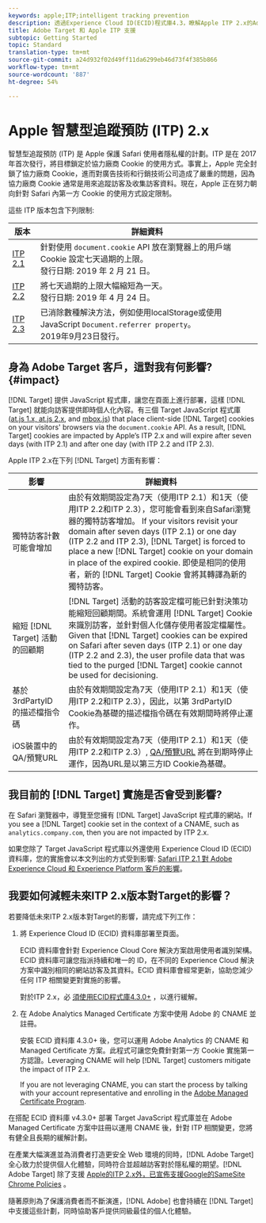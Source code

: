 ```yaml
---
keywords: apple;ITP;intelligent tracking prevention
description: 透過Experience Cloud ID(ECID)程式庫4.3，瞭解Apple ITP 2.x的Adobe Target支援。
title: Adobe Target 和 Apple ITP 支援
subtopic: Getting Started
topic: Standard
translation-type: tm+mt
source-git-commit: a24d932f02d49ff11da6299eb46d73f4f385b866
workflow-type: tm+mt
source-wordcount: '887'
ht-degree: 54%

---
```



# Apple 智慧型追蹤預防 (ITP) 2.x

智慧型追蹤預防 (ITP) 是 Apple 保護 Safari 使用者隱私權的計劃。ITP 是在 2017 年首次發行，將目標鎖定於協力廠商 Cookie 的使用方式。事實上，Apple 完全封鎖了協力廠商 Cookie，進而對廣告技術和行銷技術公司造成了嚴重的問題，因為協力廠商 Cookie 通常是用來追蹤訪客及收集訪客資料。現在，Apple 正在努力朝向針對 Safari 內第一方 Cookie 的使用方式設定限制。

這些 ITP 版本包含下列限制:

| 版本 | 詳細資料 |
| --- | --- |
| [ITP 2.1](https://webkit.org/blog/8613/intelligent-tracking-prevention-2-1/) | 針對使用 `document.cookie` API 放在瀏覽器上的用戶端 Cookie 設定七天過期的上限。<br>發行日期: 2019 年 2 月 21 日。 |
| [ITP 2.2](https://webkit.org/blog/8828/intelligent-tracking-prevention-2-2/) | 將七天過期的上限大幅縮短為一天。<br>發行日期: 2019 年 4 月 24 日。 |
| [ITP 2.3](https://webkit.org/blog/9521/intelligent-tracking-prevention-2-3/) | 已消除數種解決方法，例如使用localStorage或使用JavaScript `Document.referrer property`。<br>2019年9月23日發行。 |

## 身為 Adobe Target 客戶，這對我有何影響? {#impact}

[!DNL Target] 提供 JavaScript 程式庫，讓您在頁面上進行部署，這樣 [!DNL Target] 就能向訪客提供即時個人化內容。有三個 Target JavaScript 程式庫 ([at.js 1.x, at.js 2.x](/help/c-implementing-target/c-implementing-target-for-client-side-web/c-how-atjs-works/how-atjs-works.md), and [mbox.js](/help/c-implementing-target/c-implementing-target-for-client-side-web/t-mbox-download/mbox-download.md)) that place client-side [!DNL Target] cookies on your visitors&#39; browsers via the `document.cookie` API. As a result, [!DNL Target] cookies are impacted by Apple’s ITP 2.x and will expire after seven days (with ITP 2.1) and after one day (with ITP 2.2 and ITP 2.3).

Apple ITP 2.x在下列 [!DNL Target] 方面有影響：

| 影響 | 詳細資料 |
| --- | --- |
| 獨特訪客計數可能會增加 | 由於有效期間設定為7天（使用ITP 2.1）和1天（使用ITP 2.2和ITP 2.3），您可能會看到來自Safari瀏覽器的獨特訪客增加。 If your visitors revisit your domain after seven days (ITP 2.1) or one day (ITP 2.2 and ITP 2.3), [!DNL Target] is forced to place a new [!DNL Target] cookie on your domain in place of the expired cookie. 即使是相同的使用者，新的 [!DNL Target] Cookie 會將其轉譯為新的獨特訪客。 |
| 縮短 [!DNL Target] 活動的回顧期 | [!DNL Target] 活動的訪客設定檔可能已針對決策功能縮短回顧期間。系統會運用 [!DNL Target] Cookie 來識別訪客，並針對個人化儲存使用者設定檔屬性。Given that [!DNL Target] cookies can be expired on Safari after seven days (ITP 2.1) or one day (ITP 2.2 and 2.3), the user profile data that was tied to the purged [!DNL Target] cookie cannot be used for decisioning. |
| 基於3rdPartyID的描述檔指令碼 | 由於有效期間設定為7天（使用ITP 2.1）和1天（使用ITP 2.2和ITP 2.3），因此，以第 [](/help/c-target/c-visitor-profile/profile-parameters.md) 3rdPartyID Cookie為基礎的描述檔指令碼在有效期間時將停止運作。 |
| iOS裝置中的QA/預覽URL | 由於有效期間設定為7天（使用ITP 2.1）和1天（使用ITP 2.2和ITP 2.3）, [QA/預覽URL](/help/c-activities/c-activity-qa/activity-qa.md) 將在到期時停止運作，因為URL是以第三方ID Cookie為基礎。 |

## 我目前的 [!DNL Target] 實施是否會受到影響?

在 Safari 瀏覽器中，導覽至您擁有 [!DNL Target] JavaScript 程式庫的網站。If you see a [!DNL Target] cookie set in the context of a CNAME, such as `analytics.company.com`, then you are not impacted by ITP 2.x.

如果您除了 Target JavaScript 程式庫以外還使用 Experience Cloud ID (ECID) 資料庫，您的實施會以本文列出的方式受到影響: [Safari ITP 2.1 對 Adobe Experience Cloud 和 Experience Platform 客戶的影響](https://medium.com/adobetech/safari-itp-2-1-impact-on-adobe-experience-cloud-customers-9439cecb55ac)。

## 我要如何減輕未來ITP 2.x版本對Target的影響？

若要降低未來ITP 2.x版本對Target的影響，請完成下列工作：

1. 將 Experience Cloud ID (ECID) 資料庫部署至頁面。

   ECID 資料庫會針對 Experience Cloud Core 解決方案啟用使用者識別架構。ECID 資料庫可讓您指派持續和唯一的 ID，在不同的 Experience Cloud 解決方案中識別相同的網站訪客及其資料。ECID 資料庫會經常更新，協助您減少任何 ITP 相關變更對實施的影響。

   對於ITP 2.x，必 [須使用ECID程式庫4.3.0+](https://docs.adobe.com/content/help/en/id-service/using/release-notes/release-notes.html) ，以進行緩解。

1. 在 Adobe Analytics Managed Certificate 方案中使用 Adobe 的 CNAME 並註冊。

   安裝 ECID 資料庫 4.3.0+ 後，您可以運用 Adobe Analytics 的 CNAME 和 Managed Certificate 方案。此程式可讓您免費針對第一方 Cookie 實施第一方認證。Leveraging CNAME will help [!DNL Target] customers mitigate the impact of ITP 2.x.

   If you are not leveraging CNAME, you can start the process by talking with your account representative and enrolling in the [Adobe Managed Certificate Program](https://docs.adobe.com/content/help/en/core-services/interface/ec-cookies/cookies-first-party.html#adobe-managed-certificate-program).

在搭配 ECID 資料庫 v4.3.0+ 部署 Target JavaScript 程式庫並在 Adobe Managed Certificate 方案中註冊以運用 CNAME 後，針對 ITP 相關變更，您將有健全且長期的緩解計劃。

在產業大幅演進並為消費者打造更安全 Web 環境的同時，[!DNL Adobe Target] 全心致力於提供個人化體驗，同時符合並超越訪客對於隱私權的期望。[!DNL Adobe Target] 除了支援 [Apple的ITP 2.x外，已宣佈支援Google的SameSite Chrome Policies](/help/c-implementing-target/c-considerations-before-you-implement-target/c-privacy/google-chrome-samesite-cookie-policies.md) 。

隨著原則為了保護消費者而不斷演進，[!DNL Adobe] 也會持續在 [!DNL Target] 中支援這些計劃，同時協助客戶提供同級最佳的個人化體驗。
